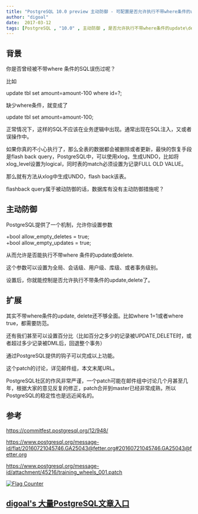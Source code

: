 ```yaml
---
title: "PostgreSQL 10.0 preview 主动防御 - 可配置是否允许执行不带where条件的updatedelete"
author: "digoal"
date:  2017-03-12
tags: [PostgreSQL , "10.0" , 主动防御 , 是否允许执行不带where条件的update\delete]
---
```

                   
## 背景          
你是否曾经被不带where 条件的SQL误伤过呢？  
  
比如  
  
update tbl set amount=amount-100 where id=?;  
  
缺少where条件，就变成了  
  
update tbl set amount=amount-100;  
  
正常情况下，这样的SQL不应该在业务逻辑中出现。通常出现在SQL注入，又或者误操作中。  
  
如果你真的不小心执行了，那么全表的数据都会被删除或者更新，最快的恢复手段是flash back query，PostgreSQL中，可以使用xlog，生成UNDO，比如将xlog_level设置为logical，同时表的match必须设置为记录FULL OLD VALUE。  
  
那么就有方法从xlog中生成UNDO，flash back该表。  
  
flashback query属于被动防御的话，数据库有没有主动防御措施呢？  
  
## 主动防御  
PostgreSQL提供了一个机制，允许你设置参数  
  
+bool allow_empty_deletes = true;  
+bool allow_empty_updates = true;  
  
从而允许是否能执行不带where 条件的update或delete.  
  
这个参数可以设置为全局、会话级、用户级、库级、或者事务级别。  
  
设置后，你就能控制是否允许执行不带条件的update,delete了。  
  
## 扩展  
其实不带where条件的update, delete还不够全面。比如where 1=1或者where true，都需要防范。  
  
还有我们甚至可以设置百分比（比如百分之多少的记录被UPDATE,DELETE时，或者超过多少记录被DML后，回退整个事务）  
  
通过PostgreSQL提供的钩子可以完成以上功能。  
  
这个patch的讨论，详见邮件组，本文末尾URL。  
  
PostgreSQL社区的作风非常严谨，一个patch可能在邮件组中讨论几个月甚至几年，根据大家的意见反复的修正，patch合并到master已经非常成熟，所以PostgreSQL的稳定性也是远近闻名的。  
  
## 参考  
https://commitfest.postgresql.org/12/948/  
  
https://www.postgresql.org/message-id/flat/20160721045746.GA25043@fetter.org#20160721045746.GA25043@fetter.org  
  
https://www.postgresql.org/message-id/attachment/45216/training_wheels_001.patch  

  
<a rel="nofollow" href="http://info.flagcounter.com/h9V1"  ><img src="http://s03.flagcounter.com/count/h9V1/bg_FFFFFF/txt_000000/border_CCCCCC/columns_2/maxflags_12/viewers_0/labels_0/pageviews_0/flags_0/"  alt="Flag Counter"  border="0"  ></a>  
  
  
  
  
  
  
## [digoal's 大量PostgreSQL文章入口](https://github.com/digoal/blog/blob/master/README.md "22709685feb7cab07d30f30387f0a9ae")
  
